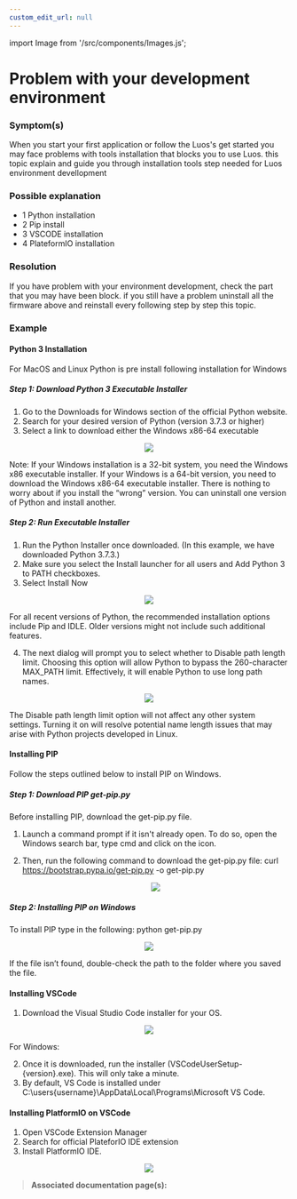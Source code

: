 ```yaml
---
custom_edit_url: null
---
```


import Image from '/src/components/Images.js';

# Problem with your development environment

### Symptom(s)

When you start your first application or follow the Luos's get started you may face problems with tools installation that blocks you to use Luos. this topic explain and guide you through installation tools step needed for Luos environment devellopment

### Possible explanation

- 1 Python installation
- 2 Pip install
- 3 VSCODE installation
- 4 PlateformIO installation

### Resolution

If you have problem with your environment development, check the part that you may have been block. if you still have a problem uninstall all the firmware above and reinstall every following step by step this topic.

### Example

#### Python 3 Installation

For MacOS and Linux Python is pre install following installation for Windows

##### Step 1: Download Python 3 Executable Installer

1. Go to the Downloads for Windows section of the official Python website.
2. Search for your desired version of Python (version 3.7.3 or higher)
3. Select a link to download either the Windows x86-64 executable

<p align="center">
    <Image src="/img/python_release_windows.png" />
</p>

Note: If your Windows installation is a 32-bit system, you need the Windows x86 executable installer. If your Windows is a 64-bit version, you need to download the Windows x86-64 executable installer. There is nothing to worry about if you install the “wrong” version. You can uninstall one version of Python and install another.

##### Step 2: Run Executable Installer

1. Run the Python Installer once downloaded. (In this example, we have downloaded Python 3.7.3.)
2. Make sure you select the Install launcher for all users and Add Python 3 to PATH checkboxes.
3. Select Install Now

<p align="center">
    <Image src="/img/python_path.png" />
</p>

For all recent versions of Python, the recommended installation options include Pip and IDLE. Older versions might not include such additional features.

4. The next dialog will prompt you to select whether to Disable path length limit. Choosing this option will allow Python to bypass the 260-character MAX_PATH limit. Effectively, it will enable Python to use long path names.

<p align="center">
    <Image src="/img/python_length_limit.png" />
</p>

The Disable path length limit option will not affect any other system settings. Turning it on will resolve potential name length issues that may arise with Python projects developed in Linux.

#### Installing PIP

Follow the steps outlined below to install PIP on Windows.

##### Step 1: Download PIP get-pip.py

Before installing PIP, download the get-pip.py file.

1. Launch a command prompt if it isn't already open. To do so, open the Windows search bar, type cmd and click on the icon.
2. Then, run the following command to download the get-pip.py file:
curl https://bootstrap.pypa.io/get-pip.py -o get-pip.py

   <p align="center">
    <Image src="/img/pip_install.png" />
</p>

##### Step 2: Installing PIP on Windows

To install PIP type in the following:
python get-pip.py

<p align="center">
    <Image src="/img/pip_install_progress.png" />
</p>

If the file isn’t found, double-check the path to the folder where you saved the file.

#### Installing VSCode

1. Download the Visual Studio Code installer for your OS.

<p align="center">
    <Image src="/img/vscode_install.png" />
</p>

For Windows:

2. Once it is downloaded, run the installer (VSCodeUserSetup-{version}.exe). This will only take a minute.
3. By default, VS Code is installed under C:\users\{username}\AppData\Local\Programs\Microsoft VS Code.

#### Installing PlatformIO on VSCode

1. Open VSCode Extension Manager
2. Search for official PlateforIO IDE extension
3. Install PlatformIO IDE.
<p align="center">
    <Image src="/img/pio_install.png" />
</p>

> **Associated documentation page(s):**
